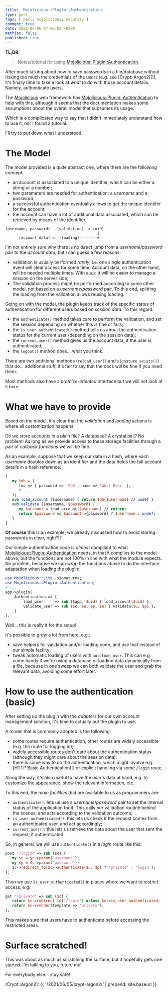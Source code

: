 ```yaml
---
title: 'Mojolicious::Plugin::Authentication'
type: post
tags: [ perl, mojolicious, security ]
comment: true
date: 2021-06-06 07:00:00 +0200
mathjax: false
published: true
---
```


**TL;DR**

> Notes/tutorial for using [Mojolicious::Plugin::Authentication][].

After much talking about how to save passwords in a file/database
without risking too much the credentials of the users (e.g. see
[Crypt::Argon2][]), it's finally time to take a look at *what to do*
with those account details. Namely, authenticate users.

The [Mojolicious][] web framework has
[Mojolicious::Plugin::Authentication][] to help with this, although it
seems that the documentation makes some assumptions about the overall
model that subsumes its usage.

Which is a complicated way to say that I didn't immediately understand
how to use it, nor I found a tutorial.

I'll try to put down what I understood.

# The Model

The model provided is a quite abstract one, where there are the
following concept:

- an account is associated to a unique identifier, which can be either a
  string or a number;
- two parameters are needed for authentication: a *username* and a
  *password*;
- a successful authentication eventually allows to get the unique
  identifer for the account;
- the account can have a lot of additional data associated, which can be
  retrieved by means of the identifier.

```
(username, password) --[validation]--> (uid)
                                         |
      (account data) <--[loading]--------+
```

I'm not entirely sure why there is no *direct* jump from a
*username*/*password* pair to the *account data*, but I can guess a few
reasons:

- validation is usually performed *rarely*, i.e. one single
  authentication event will clear access for some time. Account data, on
  the other hand, will be needed multiple times. With a `uid` it will be
  easier to manage a *session* on the server side;
- The validation process might be performed according to some other
  model, not based on a *username*/*password* pair. To this end,
  splitting the loading from the validation allows reusing loading.

Going on with the model, the plugin keeps track of the specific status
of authentication for different users based on *session data*. To this
regard:

- the `authenticate()` method takes care to perform the validation, and
  set the session depending on whether this is fine or fails;
- the `is_user_authenticated()` method tells us about the authentication
  status for the current user (depending on the session data);
- the `current_user()` method gives us the account data, if the user is
  authenticated;
- the `logout()` method does... what you think.

There are two additional methods (`reload_user()` and
`signature_exists()`) that do... additional stuff, it's fair to say that
the docs will be fine if you need them.

Most methods also have a *promise-oriented* interface but we will not
look at it here.

# What we have to provide

Based on the model, it's clear that the *validation* and *loading*
actions is where all customization happens.

Do we store accounts in a plain file? A database? A crystal ball? No
problem! As long as we provide access to these storage facilities
through a pair of *callback functions* we will be fine.

As an example, suppose that we keep our data in a hash, where each
*username* doubles down as an identifier and the data holds the full
account details in a hash reference:

```perl
{
   my %db = (
      foo => { password => 'FOO', name => 'What Ever' },
      # ...
   );
   sub load_account ($username) { return $db{$username} // undef }
   sub validate ($username, $password) {
      my $account = load_account($username) // return;
      return $password eq $account->{password} ? $username : undef;
   }
}
```

**Of course** this is an example, we already discussed how to avoid
storing passwords in clear, right?!?

Our simple authentication code is *almost* compliant to what
[Mojolicious::Plugin::Authentication][] needs, in that it complies to
the model above, but the functions are not 100% in line with what the
module expects. No problem, because we can *wrap* the functions above to
do the interface adaptation when loading the plugin:

```perl
use Mojolicious::Lite -signatures;
use Mojolicious::Plugin::Authentication;
# ...
app->plugin(
    Authentication => {
        load_user     => sub ($app, $uid) { load_account($uid) },
        validate_user => sub ($c, $u, $p, $e) { validate($u, $p) },
    }
);
```

Well... this is really it for the setup!

It's possible to grow a lot from here, e.g.:

- save helpers for validation and/or loading code, and use that instead
  of our simple facility;
- tweak automatic loading of users with `autoload_user`. This can e.g.
  come handy if we're using a database or loadind data dynamically from
  a file, because in one sweep we can both validate the user and grab
  the relevant data, avoiding some effort later.

# How to use the authentication (basic)

After setting up the plugin with the *adapters* for our own account
management solution, it's time to actually put the plugin to use.

A model that is commonly adopted is the following:

- some routes require authentication, other routes are widely accessible
  (e.g. the route for logging in);
- widely accessible routes don't care about the authentication status
  (although they might care about the session data);
- there is some way to do the authentication, which might involve e.g.
  [HTTP Basic Authentication][] or explicit handling via some `/login`
  route.

Along the way, it's also useful to have the *user*'s data at hand, e.g.
to customize the appearance, show the relevant information, etc.

To this end, the *main facilities* that are available to us as
programmers are:

- `authenticate()`: lets us use a *username*/*password* pair to set the
  internal status of the application for it. This calls *our* validation
  routine behind the scenes, and acts according to the validation
  outcome;
- `is_user_authenticated()`: this lets us check if the request comes
  from an authenticated user, and act accordingly;
- `current_user()`: this lets us retrieve the data about the user that
  sent the request, if authenticated.

So, in general, we will use `authenticate()` in a *login* route like
this:

```perl
post '/login' => sub ($c) {
   my $u = $c->param('username');
   my $p = $c->param('password');
   $c->redirect_to($c->authenticate($u, $p) ? 'private' : 'login');
};
```

Then we use `is_user_authenticated()` in places where we want to
restrict access, e.g.:

```perl
get '/private' => sub ($c) {
   return $c->redirect_to('/login') unless $c->is_user_authenticated;
   return $c->render(template => 'private');
};
```

This makes sure that users have to authenticate before accessing the
restricted areas.

# Surface scratched!

This was about as much as scratching the surface, but it hopefully gets
one started. I'm talking to you, future me!

For everybody else... stay safe!


[Mojolicious::Plugin::Authentication]: https://metacpan.org/pod/Mojolicious::Plugin::Authentication
[Mojolicious]: https://metacpan.org/pod/Mojolicious
[Crypt::Argon2]: {{ '/2021/06/05/crypt-argon2/' | prepend: site.baseurl }}
